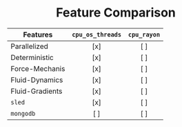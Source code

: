 <center><h1>Feature Comparison</h1></center>

| Features | `cpu_os_threads` | `cpu_rayon` |
| --- |:---:|:---:|
| Parallelized | [x] | [ ] |
| Deterministic | [x] | [ ] |
| Force-Mechanis | [x] | [ ] |
| Fluid-Dynamics | [x] | [ ] |
| Fluid-Gradients | [x] | [ ] |
| `sled` | [x] | [ ] |
| `mongodb` | [ ] | [ ] |
